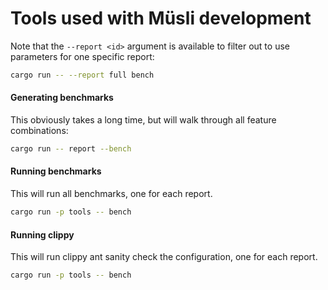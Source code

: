 # Tools used with Müsli development

Note that the `--report <id>` argument is available to filter out to use parameters for one specific report:

```sh
cargo run -- --report full bench
```

#### Generating benchmarks

This obviously takes a long time, but will walk through all feature
combinations:

```sh
cargo run -- report --bench
```

#### Running benchmarks

This will run all benchmarks, one for each report.

```sh
cargo run -p tools -- bench
```


#### Running clippy

This will run clippy ant sanity check the configuration, one for each report.

```sh
cargo run -p tools -- bench
```
